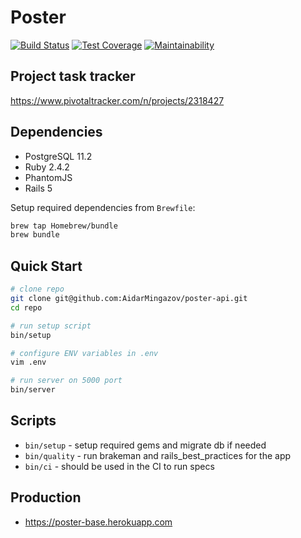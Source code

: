 # Poster

[![Build Status](https://semaphoreci.com/api/v1/aydarmingazov/poster-api/branches/master/badge.svg)](https://semaphoreci.com/aydarmingazov/poster-api)
[![Test Coverage](https://api.codeclimate.com/v1/badges/77c2c26513747d268f38/test_coverage)](https://codeclimate.com/github/AidarMingazov/poster-api/test_coverage)
[![Maintainability](https://api.codeclimate.com/v1/badges/77c2c26513747d268f38/maintainability)](https://codeclimate.com/github/AidarMingazov/poster-api/maintainability)

## Project task tracker

https://www.pivotaltracker.com/n/projects/2318427

## Dependencies

* PostgreSQL 11.2
* Ruby 2.4.2
* PhantomJS
* Rails 5

Setup required dependencies from `Brewfile`:
```bash
brew tap Homebrew/bundle
brew bundle
```

## Quick Start

```bash
# clone repo
git clone git@github.com:AidarMingazov/poster-api.git
cd repo

# run setup script
bin/setup

# configure ENV variables in .env
vim .env

# run server on 5000 port
bin/server
```

## Scripts

* `bin/setup` - setup required gems and migrate db if needed
* `bin/quality` - run brakeman and rails_best_practices for the app
* `bin/ci` - should be used in the CI to run specs

## Production

* https://poster-base.herokuapp.com
